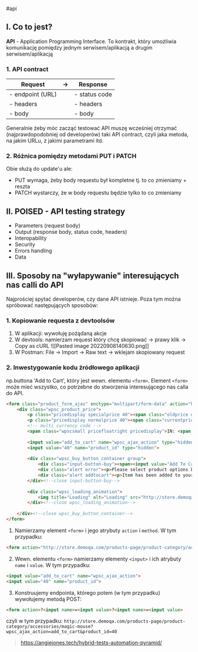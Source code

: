 #api 

## I. Co to jest?

**API** - Application Programming Interface. 
To kontrakt, który umożliwia komunikację pomiędzy jednym serwisem/aplikacją a drugim serwisem/aplikacją

### 1. API contract

| Request    | ->  | Response |
| ---------- | --- | -------- |
| - endpoint (URL) |     | - status code         |
| - headers  |     | - headers         |
| - body           |     | - body         |

Generalnie żeby móc zacząć testować API muszę wcześniej otrzymać (najprawdopodobniej od developerów) taki API contract, czyli jaka metoda, na jakim URLu, z jakimi parametrami itd.

### 2. Różnica pomiędzy metodami PUT i PATCH
Obie służą do update'u ale:
- PUT wymaga, żeby body requestu był kompletne tj. to co zmieniamy + reszta
- PATCH wystarczy, że w body requestu będzie tylko to co zmieniamy

## II. POISED - API testing strategy
- Parameters (request body)
- Output (response body, status code, headers)
- Interopability
- Security
- Errors handling
- Data

## III. Sposoby na "wyłapywanie" interesujących nas calli do API
Najprościej spytać developerów, czy dane API istnieje. Poza tym można spróbować następujących sposobów:

### 1. Kopiowanie requesta z devtoolsów
1. W aplikacji: wywołuję pożądaną akcje
2. W devtools: namierzam request który chcę skopiować -> prawy klik -> Copy as cURL
![[Pasted image 20220908140630.png]]
3. W Postman: File -> Import -> Raw text -> wklejam skopiowany request

### 2. Inwestygowanie kodu źródłowego aplikacji

np.buttona 'Add to Cart', który jest wewn. elementu `<form>`. Element `<form>` może mieć wszystko, co potrzebne do stworzenia interesującego nas calla do API.

```html
<form class="product_form_ajax" enctype="multipart/form-data" action="http://store.demoqa.com/products-page/product-category/accessories/magic-mouse/" method="post" name="1">
	<div class="wpsc_product_price">
		<p class="pricedisplay specialprice 40"><span class="oldprice old_product_price_40">$200.00</span></p>
		<p class="pricedisplay normalprice 40"><span class="currentprice pricedisplay product_price_40">$150.00</span></p>
		<!-- multi currency code -->
		<span class="wpscsmall pricefloatright pricedisplay">IN: <span class="pricedisplay">$12,000.00</span></span><br>                                    															</div><!--close wpsc_product_price-->
 
		<input value="add_to_cart" name="wpsc_ajax_action" type="hidden">
		<input value="40" name="product_id" type="hidden">					
 
		<div class="wpsc_buy_button_container group">
			<div class="input-button-buy"><span><input value="Add To Cart" name="Buy" class="wpsc_buy_button" type="submit"></span>
			<div class="alert error"><p>Please select product options before adding to cart</p><span>&nbsp;</span></div>
			<div class="alert addtocart"><p>Item has been added to your cart!</p><span>&nbsp;</span></div>                                                                                                                     
		</div><!--close input-button-buy-->
	
		<div class="wpsc_loading_animation">
			<img title="Loading" alt="Loading" src="http://store.demoqa.com/wp-content/themes/mio/images/ajax-loader.gif">
		</div><!--close wpsc_loading_animation-->                                        
 
	</div><!--close wpsc_buy_button_container-->
</form>
```

1. Namierzamy element `<form>` i jego atrybuty `action` i `method`. W tym przypadku:

```html
<form action="http://store.demoqa.com/products-page/product-category/accessories/magic-mouse/" method="post">
```

2. Wewn. elementu `<form>` namierzamy elementy `<input>` i ich atrybuty `name` i `value`. W tym przypadku:

```html
<input value="add_to_cart" name="wpsc_ajax_action">
<input value="40" name="product_id">	
```

3. Konstruujemy endpointa, którego potem (w tym przypadku) wywołujemy metodą POST:

```html
<form action>?<input name>=<input value>?<input name>=<input value>
```

czyli w tym przypadku:
`http://store.demoqa.com/products-page/product-category/accessories/magic-mouse?wpsc_ajax_action=add_to_cart&product_id=40`

>https://angiejones.tech/hybrid-tests-automation-pyramid/